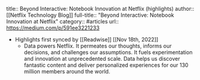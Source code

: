 title:: Beyond Interactive: Notebook Innovation at Netflix (highlights)
author:: [[Netflix Technology Blog]]
full-title:: "Beyond Interactive: Notebook Innovation at Netflix"
category:: #articles
url:: https://medium.com/p/591ee3221233

- Highlights first synced by [[Readwise]] [[Nov 18th, 2022]]
	- Data powers Netflix. It permeates our thoughts, informs our decisions, and challenges our assumptions. It fuels experimentation and innovation at unprecedented scale. Data helps us discover fantastic content and deliver personalized experiences for our 130 million members around the world.